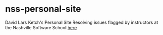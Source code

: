 # nss-personal-site
David Lars Ketch's Personal Site
Resolving issues flagged by instructors at the Nashville Software School [here](https://github.com/DavidLarsKetch/davidlarsketch.github.io/issues)
